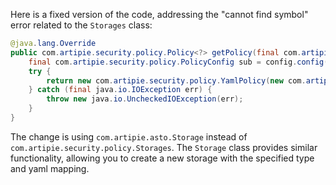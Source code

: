 Here is a fixed version of the code, addressing the "cannot find symbol" error related to the `Storages` class:

```java
@java.lang.Override
public com.artipie.security.policy.Policy<?> getPolicy(final com.artipie.security.policy.PolicyConfig config) {
    final com.artipie.security.policy.PolicyConfig sub = config.config("storage");
    try {
        return new com.artipie.security.policy.YamlPolicy(new com.artipie.asto.blocking.BlockingStorage(new com.artipie.asto.Storage<>(com.artipie.asto.ext.Extensions.storage(sub.string("type")), com.amihaiemil.eoyaml.Yaml.createYamlInput(sub.toString()).readYamlMapping()))));
    } catch (final java.io.IOException err) {
        throw new java.io.UncheckedIOException(err);
    }
}
```

The change is using `com.artipie.asto.Storage` instead of `com.artipie.security.policy.Storages`. The `Storage` class provides similar functionality, allowing you to create a new storage with the specified type and yaml mapping.